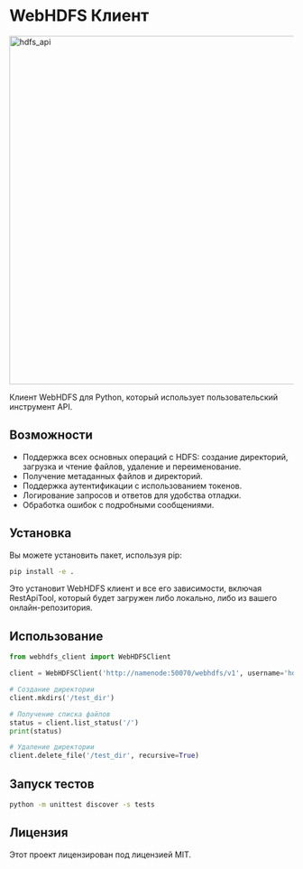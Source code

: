# WebHDFS Клиент
<img width="680" height="618" alt="hdfs_api" src="https://github.com/user-attachments/assets/36d82bf6-f8ee-4942-a191-f3ce25a46f5e" />

Клиент WebHDFS для Python, который использует пользовательский инструмент API.

## Возможности
- Поддержка всех основных операций с HDFS: создание директорий, загрузка и чтение файлов, удаление и переименование.
- Получение метаданных файлов и директорий.
- Поддержка аутентификации с использованием токенов.
- Логирование запросов и ответов для удобства отладки.
- Обработка ошибок с подробными сообщениями.

## Установка

Вы можете установить пакет, используя pip:

```bash
pip install -e .
```
Это установит WebHDFS клиент и все его зависимости, включая RestApiTool, который будет загружен либо локально, либо из вашего онлайн-репозитория.

## Использование

```python
from webhdfs_client import WebHDFSClient

client = WebHDFSClient('http://namenode:50070/webhdfs/v1', username='hdfs')

# Создание директории
client.mkdirs('/test_dir')

# Получение списка файлов
status = client.list_status('/')
print(status)

# Удаление директории
client.delete_file('/test_dir', recursive=True)
```

## Запуск тестов
```bash
python -m unittest discover -s tests
```

## Лицензия
Этот проект лицензирован под лицензией MIT.
